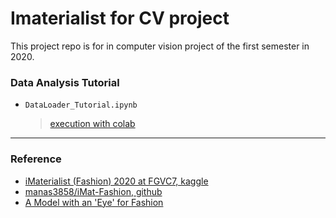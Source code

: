 # Imaterialist for CV project 
This project repo is for in computer vision project of the first semester in 2020.

### Data Analysis Tutorial 
* ```DataLoader_Tutorial.ipynb```
    > [execution with colab](https://colab.research.google.com/github/DoranLyong/CV2020-project_iMaterialist/blob/master/DataLoader_Tutorial.ipynb)



*** 
### Reference 
* [iMaterialist (Fashion) 2020 at FGVC7, kaggle](https://www.kaggle.com/c/imaterialist-fashion-2020-fgvc7/data)
* [manas3858/iMat-Fashion, github](https://github.com/manas3858/iMat-Fashion)
* [A Model with an 'Eye' for Fashion](https://medium.com/@manasrai/a-model-with-an-eye-for-fashion-d1aedbadee8c)
